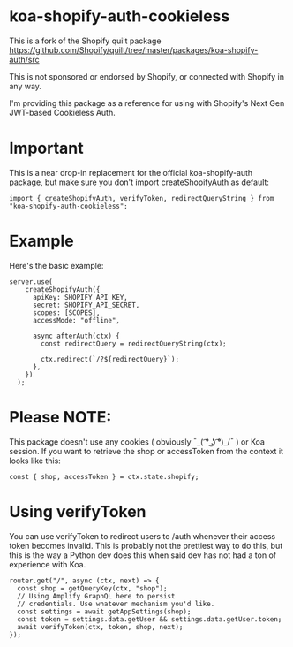 # koa-shopify-auth-cookieless

This is a fork of the Shopify quilt package https://github.com/Shopify/quilt/tree/master/packages/koa-shopify-auth/src

This is not sponsored or endorsed by Shopify, or connected with Shopify in any way.

I'm providing this package as a reference for using with Shopify's Next Gen JWT-based Cookieless Auth.

# Important
This is a near drop-in replacement for the official koa-shopify-auth package, but make sure you don't 
import createShopifyAuth as default:

```
import { createShopifyAuth, verifyToken, redirectQueryString } from "koa-shopify-auth-cookieless";

```

# Example
Here's the basic example:
```
server.use(
    createShopifyAuth({
      apiKey: SHOPIFY_API_KEY,
      secret: SHOPIFY_API_SECRET,
      scopes: [SCOPES],
      accessMode: "offline",

      async afterAuth(ctx) {
        const redirectQuery = redirectQueryString(ctx);

        ctx.redirect(`/?${redirectQuery}`);
      },
    })
  );
  ```

  # Please NOTE:
  This package doesn't use any cookies ( obviously ¯\_( ͡° ͜ʖ ͡°)_/¯ ) or Koa session. If you want to retrieve the shop or accessToken from the 
  context it looks like this:

  ```
  const { shop, accessToken } = ctx.state.shopify;
  ```

  # Using verifyToken
  You can use verifyToken to redirect users to /auth whenever their access token becomes invalid.
  This is probably not the prettiest way to do this, but this is the way a Python dev does this
  when said dev has not had a ton of experience with Koa.
  
  ```
  router.get("/", async (ctx, next) => {
    const shop = getQueryKey(ctx, "shop");
    // Using Amplify GraphQL here to persist
    // credentials. Use whatever mechanism you'd like.
    const settings = await getAppSettings(shop);
    const token = settings.data.getUser && settings.data.getUser.token;
    await verifyToken(ctx, token, shop, next);
  });
  ```

